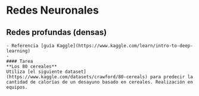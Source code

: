 # Redes Neuronales

## Redes profundas (densas)

    - Referencia [guía Kaggle](https://www.kaggle.com/learn/intro-to-deep-learning)
    - 
    #### Tarea
    **Los 80 cereales**
    Utiliza [el siguiente dataset](https://www.kaggle.com/datasets/crawford/80-cereals) para predecir la cantidad de calorías de un desayuno basado en cereales. Realización en equipos.